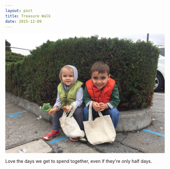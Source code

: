 ```yaml
---
layout: post
title: Treasure Walk
date: 2015-12-09
--- 
```


![kids-treasure-walk](.\images\posts\20151209-treasure-walk\kids-treasure-walk.jpg)

Love the days we get to spend together, even if they're only half days.
